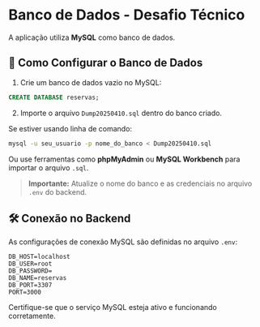 # Banco de Dados - Desafio Técnico

A aplicação utiliza **MySQL** como banco de dados.

## 📄 Como Configurar o Banco de Dados

1. Crie um banco de dados vazio no MySQL:

```sql
CREATE DATABASE reservas;
```

2. Importe o arquivo `Dump20250410.sql` dentro do banco criado.

Se estiver usando linha de comando:

```bash
mysql -u seu_usuario -p nome_do_banco < Dump20250410.sql
```

Ou use ferramentas como **phpMyAdmin** ou **MySQL Workbench** para importar o arquivo `.sql`.

> **Importante:** Atualize o nome do banco e as credenciais no arquivo `.env` do backend.

## 🛠️ Conexão no Backend

As configurações de conexão MySQL são definidas no arquivo `.env`:

```env
DB_HOST=localhost
DB_USER=root
DB_PASSWORD=
DB_NAME=reservas
DB_PORT=3307
PORT=3000
```

Certifique-se que o serviço MySQL esteja ativo e funcionando corretamente.